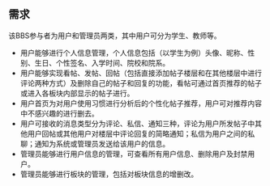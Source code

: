 ## 需求

该BBS参与者为用户和管理员两类，其中用户可分为学生、教师等。

- 用户能够进行个人信息管理，个人信息包括（以学生为例）头像、昵称、性别、生日、个性签名、入学时间、院校和院系。
- 用户能够实现看帖、发帖、回帖（包括直接添加帖子楼层和在其他楼层中进行评论两种方式）及删除自己的帖子和回复的功能，看帖可通过首页推荐的帖子或进入各板块内部显示的帖子进行。
- 用户首页为对用户使用习惯进行分析后的个性化帖子推荐，用户可对推荐内容中不感兴趣的进行删去。
- 用户可接收的消息类型分为评论、私信、通知三种，评论为用户所发帖子中其他用户回帖或其他用户对楼层中评论回复的简略通知；私信为用户之间的私聊；通知为系统或管理员发送给该用户的信息。
- 管理员能够进行用户信息的管理，可查看所有用户信息、删除用户及封禁用户。
- 管理员能够进行板块的管理，包括对板块信息的增删改。